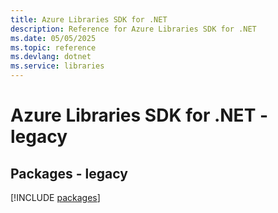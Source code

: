```yaml
---
title: Azure Libraries SDK for .NET
description: Reference for Azure Libraries SDK for .NET
ms.date: 05/05/2025
ms.topic: reference
ms.devlang: dotnet
ms.service: libraries
---
```

# Azure Libraries SDK for .NET - legacy
## Packages - legacy
[!INCLUDE [packages](libraries-index.md)]